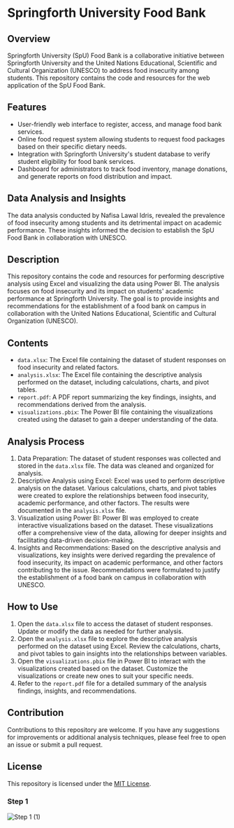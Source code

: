 <!DOCTYPE html>
<html lang="en">
<head>
</head>
<body>
  <h1>Springforth University Food Bank</h1>
 <h2>Overview</h2>
  <p>Springforth University (SpU) Food Bank is a collaborative initiative between Springforth University and the United Nations Educational, Scientific and Cultural Organization (UNESCO) to address food insecurity among students. This repository contains the code and resources for the web application of the SpU Food Bank.</p>
  
  <h2>Features</h2>
  <ul>
    <li>User-friendly web interface to register, access, and manage food bank services.</li>
    <li>Online food request system allowing students to request food packages based on their specific dietary needs.</li>
    <li>Integration with Springforth University's student database to verify student eligibility for food bank services.</li>
    <li>Dashboard for administrators to track food inventory, manage donations, and generate reports on food distribution and impact.</li>
  </ul>
  
  <h2>Data Analysis and Insights</h2>
  <p>The data analysis conducted by Nafisa Lawal Idris, revealed the prevalence of food insecurity among students and its detrimental impact on academic performance. These insights informed the decision to establish the SpU Food Bank in collaboration with UNESCO.</p>
  <h2>Description</h2>
  <p>This repository contains the code and resources for performing descriptive analysis using Excel and visualizing the data using Power BI. The analysis focuses on food insecurity and its impact on students' academic performance at Springforth University. The goal is to provide insights and recommendations for the establishment of a food bank on campus in collaboration with the United Nations Educational, Scientific and Cultural Organization (UNESCO).</p>

  <h2>Contents</h2>
  <ul>
    <li><code>data.xlsx</code>: The Excel file containing the dataset of student responses on food insecurity and related factors.</li>
    <li><code>analysis.xlsx</code>: The Excel file containing the descriptive analysis performed on the dataset, including calculations, charts, and pivot tables.</li>
    <li><code>report.pdf</code>: A PDF report summarizing the key findings, insights, and recommendations derived from the analysis.</li>
    <li><code>visualizations.pbix</code>: The Power BI file containing the visualizations created using the dataset to gain a deeper understanding of the data.</li>
  </ul>

  <h2>Analysis Process</h2>
  <ol>
    <li>Data Preparation: The dataset of student responses was collected and stored in the <code>data.xlsx</code> file. The data was cleaned and organized for analysis.</li>
    <li>Descriptive Analysis using Excel: Excel was used to perform descriptive analysis on the dataset. Various calculations, charts, and pivot tables were created to explore the relationships between food insecurity, academic performance, and other factors. The results were documented in the <code>analysis.xlsx</code> file.</li>
    <li>Visualization using Power BI: Power BI was employed to create interactive visualizations based on the dataset. These visualizations offer a comprehensive view of the data, allowing for deeper insights and facilitating data-driven decision-making.</li>
    <li>Insights and Recommendations: Based on the descriptive analysis and visualizations, key insights were derived regarding the prevalence of food insecurity, its impact on academic performance, and other factors contributing to the issue. Recommendations were formulated to justify the establishment of a food bank on campus in collaboration with UNESCO.</li>
  </ol>

  <h2>How to Use</h2>
  <ol>
    <li>Open the <code>data.xlsx</code> file to access the dataset of student responses. Update or modify the data as needed for further analysis.</li>
    <li>Open the <code>analysis.xlsx</code> file to explore the descriptive analysis performed on the dataset using Excel. Review the calculations, charts, and pivot tables to gain insights into the relationships between variables.</li>
    <li>Open the <code>visualizations.pbix</code> file in Power BI to interact with the visualizations created based on the dataset. Customize the visualizations or create new ones to suit your specific needs.</li>
    <li>Refer to the <code>report.pdf</code> file for a detailed summary of the analysis findings, insights, and recommendations.</li>
  </ol>

  <h2>Contribution</h2>
  <p>Contributions to this repository are welcome. If you have any suggestions for improvements or additional analysis techniques, please feel free to open an issue or submit a pull request.</p>

  <h2>License</h2>
  <p>This repository is licensed under the <a href="LICENSE">MIT License</a>.</p>
</body>
</html>

### Step 1 ###
![Step 1 (1)](https://github.com/elfeenah/Springforth-University-FoodBank/assets/111433655/f06cdb6a-1dc1-46a3-a5cc-c7e5ae22a7ef)

